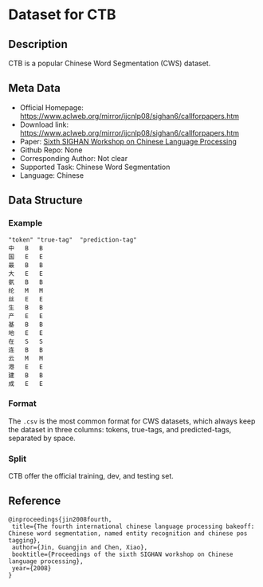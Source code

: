 # Dataset for CTB


## Description
CTB is a popular Chinese Word Segmentation (CWS) dataset. 

## Meta Data
* Official Homepage: https://www.aclweb.org/mirror/ijcnlp08/sighan6/callforpapers.htm
* Download link: https://www.aclweb.org/mirror/ijcnlp08/sighan6/callforpapers.htm
* Paper: [Sixth SIGHAN Workshop on Chinese Language Processing](https://aclanthology.org/I08-4.pdf)
* Github Repo: None
* Corresponding Author: Not clear
* Supported Task: Chinese Word Segmentation
* Language: Chinese 



## Data Structure
### Example

```
"token"	"true-tag"	"prediction-tag"
中	B	B
国	E	E
最	B	B
大	E	E
氨	B	B
纶	M	M
丝	E	E
生	B	B
产	E	E
基	B	B
地	E	E
在	S	S
连	B	B
云	M	M
港	E	E
建	B	B
成	E	E
```


### Format
The ``.csv`` is the most common format for CWS datasets, which always keep the dataset in three columns: tokens, true-tags, and predicted-tags, separated by space.


### Split
CTB offer the official training, dev, and testing set.


## Reference
 ```
 @inproceedings{jin2008fourth,
  title={The fourth international chinese language processing bakeoff: Chinese word segmentation, named entity recognition and chinese pos tagging},
  author={Jin, Guangjin and Chen, Xiao},
  booktitle={Proceedings of the sixth SIGHAN workshop on Chinese language processing},
  year={2008}
}
```
